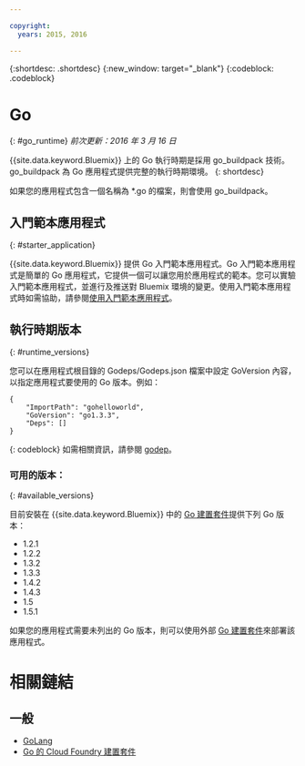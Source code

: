 ```yaml
---

copyright:
  years: 2015, 2016

---
```


{:shortdesc: .shortdesc}
{:new_window: target="_blank"}
{:codeblock: .codeblock}


# Go
{: #go_runtime}
*前次更新：2016 年 3 月 16 日*

{{site.data.keyword.Bluemix}} 上的 Go 執行時期是採用 go_buildpack 技術。
go_buildpack 為 Go 應用程式提供完整的執行時期環境。
{: shortdesc}

如果您的應用程式包含一個名稱為 *.go 的檔案，則會使用 go_buildpack。

## 入門範本應用程式
{: #starter_application}

{{site.data.keyword.Bluemix}} 提供 Go 入門範本應用程式。Go 入門範本應用程式是簡單的 Go 應用程式，它提供一個可以讓您用於應用程式的範本。您可以實驗入門範本應用程式，並進行及推送對 Bluemix 環境的變更。使用入門範本應用程式時如需協助，請參閱[使用入門範本應用程式](../../cfapps/starter_app_usage.html)。

## 執行時期版本
{: #runtime_versions}

您可以在應用程式根目錄的 Godeps/Godeps.json 檔案中設定 GoVersion 內容，以指定應用程式要使用的 Go 版本。例如：

```
{
	"ImportPath": "gohelloworld",
	"GoVersion": "go1.3.3",
	"Deps": []
}
```
{: codeblock}
如需相關資訊，請參閱 [godep](https://github.com/tools/godep)。

### 可用的版本：
{: #available_versions}

目前安裝在 {{site.data.keyword.Bluemix}} 中的 [Go 建置套件](https://github.com/cloudfoundry/go-buildpack/releases/tag/v1.6.2)提供下列 Go 版本：

* 1.2.1
* 1.2.2
* 1.3.2
* 1.3.3
* 1.4.2
* 1.4.3
* 1.5
* 1.5.1

如果您的應用程式需要未列出的 Go 版本，則可以使用外部 [Go 建置套件](https://github.com/cloudfoundry/go-buildpack.git)來部署該應用程式。

# 相關鏈結
## 一般
* [GoLang](http://golang.org/)
* [Go 的 Cloud Foundry 建置套件](https://github.com/cloudfoundry/go-buildpack)
